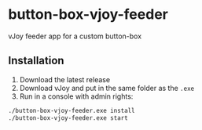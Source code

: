 # button-box-vjoy-feeder

vJoy feeder app for a custom button-box

## Installation

1. Download the latest release
2. Download vJoy and put in the same folder as the `.exe`
3. Run in a console with admin rights:

```cmd
./button-box-vjoy-feeder.exe install
./button-box-vjoy-feeder.exe start
```
